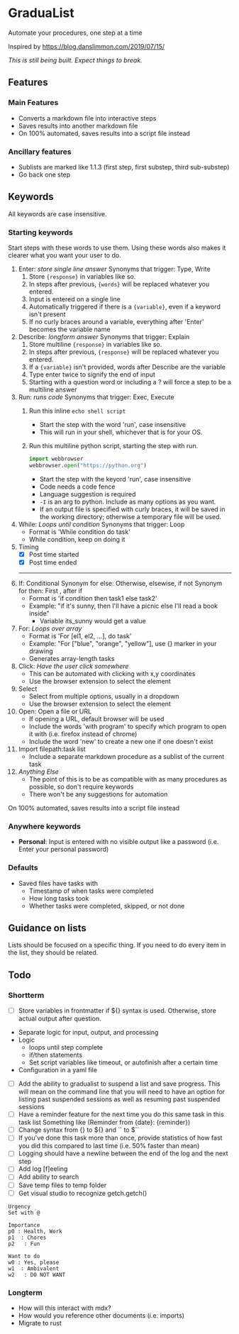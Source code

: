 # GraduaList

Automate your procedures, one step at a time

Inspired by https://blog.danslimmon.com/2019/07/15/

*This is still being built. Expect things to break.*

## Features

### Main Features

* Converts a markdown file into interactive steps
* Saves results into another markdown file
* On 100% automated, saves results into a script file instead

### Ancillary features

* Sublists are marked like 1.1.3 (first step, first substep, third sub-substep)
* Go back one step

## Keywords

All keywords are case insensitive.

### Starting keywords

Start steps with these words to use them.
Using these words also makes it clearer what you want your user to do.

1. Enter: *store single line answer*
    Synonyms that trigger: Type, Write
    1. Store `{response}` in variables like so.
    2. In steps after previous, `{words}` will be replaced whatever you entered.
    3. Input is entered on a single line
    4. Automatically triggered if there is a `{variable}`, even if a keyword isn't present
    5. If no curly braces around a variable, everything after 'Enter' becomes the variable name
2. Describe: *longform answer*
    Synonyms that trigger: Explain
    1. Store multiline `{response}` in variables like so.
    2. In steps after previous, `{response}` will be replaced whatever you entered.
    3. If a `{variable}` isn't provided, words after Describe are the variable
    4. Type enter twice to signify the end of input
    5. Starting with a question word or including a ? will force a step to be a multiline answer
3. Run: *runs code*
    Synonyms that trigger: Exec, Execute
    1. Run this inline `echo shell script`
        * Start the step with the word 'run', case insensitive
        * This will run in your shell, whichever that is for your OS.
    2. Run this multiline python script, starting the step with run.

        ```python -I {example.py}
        import webbrowser
        webbrowser.open("https://python.org")
        ```

        * Start the step with the keyord 'run', case insensitive
        * Code needs a code fence
        * Language suggestion is required
        * `-I` is an arg to python. Include as many options as you want.
        * If an output file is specified with curly braces, it will be saved in
            the working directory; otherwise a temporary file will be used.
4. While: *Loops until condition*
    Synonyms that trigger: Loop
    * Format is 'While condition do task'
    * While condition, keep on doing it
5. Timing
    * [X] Post time started
    * [X] Post time ended
   ---
6. If: Conditional
    Synonym for else: Otherwise, elsewise, if not
    Synonym for then: First , after if
    * Format is 'if condition then task1 else task2'
    * Example: "if it's sunny, then I'll have a picnic else I'll read a book inside"
        * Variable its_sunny would get a value
7. For: *Loops over array*
    * Format is 'For [el1, el2, ...], do task'
    * Example: "For ["blue", "orange", "yellow"], use {} marker in your drawing
    * Generates array-length tasks
8. Click: *Have the user click somewhere*
    * This can be automated with clicking with x,y coordinates
    * Use the browser extension to select the element
9. Select
    * Select from multiple options, usually in a dropdown
    * Use the browser extension to select the element
10. Open: Open a file or URL
    * If opening a URL, default browser will be used
    * Include the words 'with program' to specify which program to open it with (i.e. firefox
      instead of chrome)
    * Include the word 'new' to create a new one if one doesn't exist
11. Import filepath:task list
    * Include a separate markdown procedure as a sublist of the current task
12. *Anything Else*
    * The point of this is to be as compatible with as many procedures as
      possible, so don't require keywords
    * There won't be any suggestions for automation

On 100% automated, saves results into a script file instead

### Anywhere keywords

* **Personal**: Input is entered with no visible output like a password (i.e. Enter your personal password)

### Defaults

* Saved files have tasks with
    * Timestamp of when tasks were completed
    * How long tasks took
    * Whether tasks were completed, skipped, or not done

## Guidance on lists

Lists should be focused on a specific thing. If you need to do every item in the list, they should be related.

## Todo

### Shortterm

* [ ] Store variables in frontmatter if ${} syntax is used. Otherwise, store actual output after question.
* Separate logic for input, output, and processing
* Logic
    * loops until step complete
    * if/then statements
    * Set script variables like timeout, or autofinish after a certain time
* Configuration in a yaml file
* [ ] Add the ability to gradualist to suspend a list and save progress. This will mean on the
    command line that you will need to have an option for listing past suspended sessions
    as well as resuming past suspended sessions
* [ ] Have a reminder feature for the next time you do this same task in this task list
    Something like (Reminder from {date}: {reminder})
* [ ] Change syntax from {} to ${} and \`\` to $\`\`
* [ ] If you've done this task more than once, provide statistics of how fast you did this compared to last time (i.e. 50% faster than mean)
* [ ] Logging should have a newline between the end of the log and the next step
* [ ] Add log [f]eeling
* [ ] Add ability to search
* [ ] Save temp files to temp folder
* [ ] Get visual studio to recognize getch.getch()

```text
Urgency
Set with @

Importance
p0 : Health, Work
p1  : Chores
p2   : Fun

Want to do
w0 : Yes, please
w1  : Ambivalent
w2   : DO NOT WANT
```

### Longterm

* How will this interact with mdx?
* How would you reference other documents (i.e. imports)
* Migrate to rust
